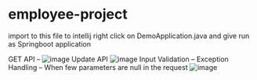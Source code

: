 # employee-project


import to this file to intellij 
right click on DemoApplication.java and give run as Springboot application

GET API –
![image](https://user-images.githubusercontent.com/115807043/195883480-89fb22a3-1cf4-49b8-b01d-3f9e45f52763.png)
Update API
![image](https://user-images.githubusercontent.com/115807043/195883704-6cb2ff55-e54d-475c-aa8e-9ccf22d56c1e.png)
Input Validation – Exception Handling – When few parameters are null in the request
![image](https://user-images.githubusercontent.com/115807043/195883785-604e3a16-602b-4518-b164-aef9b5b56ed9.png)
